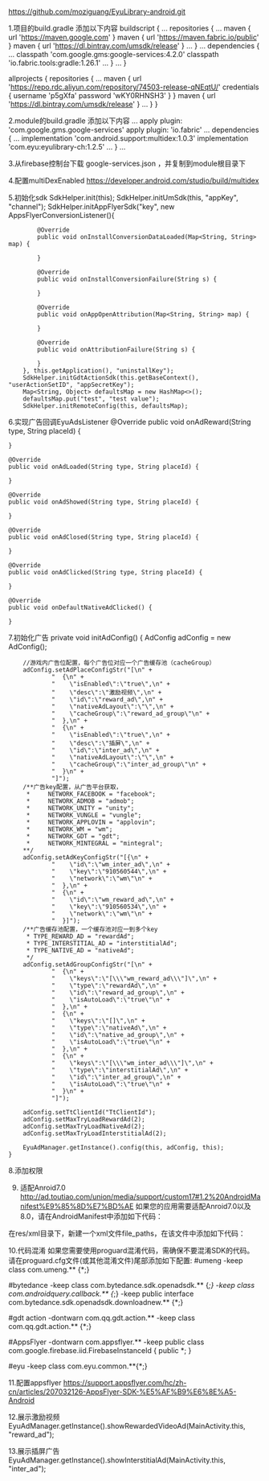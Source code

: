 https://github.com/moziguang/EyuLibrary-android.git

1.项目的build.gradle 添加以下内容
buildscript {
    ...
    repositories {
        ...
        maven { url 'https://maven.google.com' }
        maven { url 'https://maven.fabric.io/public' }
        maven { url 'https://dl.bintray.com/umsdk/release' }
        ...
    }
    ...
    dependencies {
        ...
        classpath 'com.google.gms:google-services:4.2.0'
        classpath 'io.fabric.tools:gradle:1.26.1'
        ...
    }
    ...
}

allprojects {
    repositories {
        ...
        maven {
            url 'https://repo.rdc.aliyun.com/repository/74503-release-qNEqtU/'
            credentials {
                username 'p5gXfa'
                password 'wKY0RHNSH3'
            }
        }
        maven { url 'https://dl.bintray.com/umsdk/release' }
        ...
    }
}

2.module的build.gradle 添加以下内容
...
apply plugin: 'com.google.gms.google-services'
apply plugin: 'io.fabric'
...
dependencies {
    ...
    implementation 'com.android.support:multidex:1.0.3'
    implementation 'com.eyu:eyulibrary-ch:1.2.5'
    ...
}
...

3.从firebase控制台下载 google-services.json ，并复制到module根目录下

4.配置multiDexEnabled
https://developer.android.com/studio/build/multidex

5.初始化sdk
        SdkHelper.init(this);
        SdkHelper.initUmSdk(this, "appKey", "channel");
        SdkHelper.initAppFlyerSdk("key", new AppsFlyerConversionListener(){

            @Override
            public void onInstallConversionDataLoaded(Map<String, String> map) {

            }

            @Override
            public void onInstallConversionFailure(String s) {

            }

            @Override
            public void onAppOpenAttribution(Map<String, String> map) {

            }

            @Override
            public void onAttributionFailure(String s) {

            }
        }, this.getApplication(), "uninstallKey");
        SdkHelper.initGdtActionSdk(this.getBaseContext(), "userActionSetID", "appSecretKey");
        Map<String, Object> defaultsMap = new HashMap<>();
        defaultsMap.put("test", "test value");
        SdkHelper.initRemoteConfig(this, defaultsMap);

6.实现广告回调EyuAdsListener
    @Override
    public void onAdReward(String type, String placeId) {

    }

    @Override
    public void onAdLoaded(String type, String placeId) {

    }

    @Override
    public void onAdShowed(String type, String placeId) {

    }

    @Override
    public void onAdClosed(String type, String placeId) {

    }

    @Override
    public void onAdClicked(String type, String placeId) {

    }

    @Override
    public void onDefaultNativeAdClicked() {

    }
7.初始化广告
    private void initAdConfig() {
        AdConfig adConfig = new AdConfig();

        //游戏内广告位配置，每个广告位对应一个广告缓存池（cacheGroup）
        adConfig.setAdPlaceConfigStr("[\n" +
                "  {\n" +
                "    \"isEnabled\":\"true\",\n" +
                "    \"desc\":\"激励视频\",\n" +
                "    \"id\":\"reward_ad\",\n" +
                "    \"nativeAdLayout\":\"\",\n" +
                "    \"cacheGroup\":\"reward_ad_group\"\n" +
                "  },\n" +
                "  {\n" +
                "    \"isEnabled\":\"true\",\n" +
                "    \"desc\":\"插屏\",\n" +
                "    \"id\":\"inter_ad\",\n" +
                "    \"nativeAdLayout\":\"\",\n" +
                "    \"cacheGroup\":\"inter_ad_group\"\n" +
                "  }\n" +
                "]");
        /**广告key配置，从广告平台获取，
         *     NETWORK_FACEBOOK = "facebook";
         *     NETWORK_ADMOB = "admob";
         *     NETWORK_UNITY = "unity";
         *     NETWORK_VUNGLE = "vungle";
         *     NETWORK_APPLOVIN = "applovin";
         *     NETWORK_WM = "wm";
         *     NETWORK_GDT = "gdt";
         *     NETWORK_MINTEGRAL = "mintegral";
        **/
        adConfig.setAdKeyConfigStr("[{\n" +
                "    \"id\":\"wm_inter_ad\",\n" +
                "    \"key\":\"910560544\",\n" +
                "    \"network\":\"wm\"\n" +
                "  },\n" +
                "  {\n" +
                "    \"id\":\"wm_reward_ad\",\n" +
                "    \"key\":\"910560534\",\n" +
                "    \"network\":\"wm\"\n" +
                "  }]");
        /**广告缓存池配置，一个缓存池对应一到多个key
         * TYPE_REWARD_AD = "rewardAd";
         * TYPE_INTERSTITIAL_AD = "interstitialAd";
         * TYPE_NATIVE_AD = "nativeAd";
         */
        adConfig.setAdGroupConfigStr("[\n" +
                "  {\n" +
                "    \"keys\":\"[\\\"wm_reward_ad\\\"]\",\n" +
                "    \"type\":\"rewardAd\",\n" +
                "    \"id\":\"reward_ad_group\",\n" +
                "    \"isAutoLoad\":\"true\"\n" +
                "  },\n" +
                "  {\n" +
                "    \"keys\":\"[]\",\n" +
                "    \"type\":\"nativeAd\",\n" +
                "    \"id\":\"native_ad_group\",\n" +
                "    \"isAutoLoad\":\"true\"\n" +
                "  },\n" +
                "  {\n" +
                "    \"keys\":\"[\\\"wm_inter_ad\\\"]\",\n" +
                "    \"type\":\"interstitialAd\",\n" +
                "    \"id\":\"inter_ad_group\",\n" +
                "    \"isAutoLoad\":\"true\"\n" +
                "  }\n" +
                "]");

        adConfig.setTtClientId("TtClientId");
        adConfig.setMaxTryLoadRewardAd(2);
        adConfig.setMaxTryLoadNativeAd(2);
        adConfig.setMaxTryLoadInterstitialAd(2);

        EyuAdManager.getInstance().config(this, adConfig, this);
    }

8.添加权限
<!--必须要有的权限-->
<uses-permission android:name="android.permission.INTERNET" />
<uses-permission android:name="android.permission.READ_PHONE_STATE" />
<uses-permission android:name="android.permission.ACCESS_NETWORK_STATE" />
<uses-permission android:name="android.permission.WRITE_EXTERNAL_STORAGE" />
<uses-permission android:name="android.permission.ACCESS_WIFI_STATE" />
<uses-permission android:name="android.permission.ACCESS_COARSE_LOCATION" />
<uses-permission android:name="android.permission.REQUEST_INSTALL_PACKAGES"/>
<uses-permission android:name="android.permission.GET_TASKS"/>
<!--最好能提供的权限-->
<uses-permission android:name="android.permission.ACCESS_FINE_LOCATION" />

9. 适配Anroid7.0
http://ad.toutiao.com/union/media/support/custom17#1.2%20AndroidManifest%E9%85%8D%E7%BD%AE
如果您的应用需要适配Anroid7.0以及8.0，请在AndroidManifest中添加如下代码：
<provider
	 android:name="android.support.v4.content.FileProvider"
	 android:authorities="${applicationId}.fileprovider"
	 android:exported="false"
	 android:grantUriPermissions="true">
	<meta-data
	     android:name="android.support.FILE_PROVIDER_PATHS"
	     android:resource="@xml/file_paths" />
</provider>  
<provider
	 android:name="com.bytedance.sdk.openadsdk.service.TTDownloadProvider"
    android:authorities="${applicationId}.union_adsdk_tt"
    android:exported="false"
</provider>  
在res/xml目录下，新建一个xml文件file_paths，在该文件中添加如下代码：
<?xml version="1.0" encoding="utf-8"?>  
<paths xmlns:android="http://schemas.android.com/apk/res/android">  
     <external-files-path name="external_files_path" path="Download" />  
    <!--为了适配所有路径可以设置 path = "." -->  
</paths>

10.代码混淆
如果您需要使用proguard混淆代码，需确保不要混淆SDK的代码。 请在proguard.cfg文件(或其他混淆文件)尾部添加如下配置:
#umeng
-keep class com.umeng.** {*;}

#bytedance
-keep class com.bytedance.sdk.openadsdk.** {*;}
-keep class com.androidquery.callback.** {*;}
-keep public interface com.bytedance.sdk.openadsdk.downloadnew.** {*;}

#gdt action
-dontwarn com.qq.gdt.action.**
-keep class com.qq.gdt.action.** {*;}

#AppsFlyer
-dontwarn com.appsflyer.**
-keep public class com.google.firebase.iid.FirebaseInstanceId {
    public *;
}

#eyu
-keep class com.eyu.common.**{*;}

11.配置appsflyer
https://support.appsflyer.com/hc/zh-cn/articles/207032126-AppsFlyer-SDK-%E5%AF%B9%E6%8E%A5-Android

12.展示激励视频
EyuAdManager.getInstance().showRewardedVideoAd(MainActivity.this, "reward_ad");

13.展示插屏广告
EyuAdManager.getInstance().showInterstitialAd(MainActivity.this, "inter_ad");
